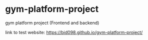 # gym-platform-project
gym platform project (Frontend and backend)

link to test website: https://bid098.github.io/gym-platform-project/
